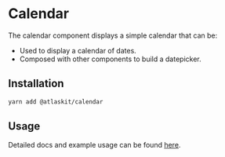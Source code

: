 # Calendar

The calendar component displays a simple calendar that can be:

- Used to display a calendar of dates.
- Composed with other components to build a datepicker.

## Installation

```sh
yarn add @atlaskit/calendar
```

## Usage

Detailed docs and example usage can be found [here](https://atlaskit.atlassian.com/packages/core/calendar).
